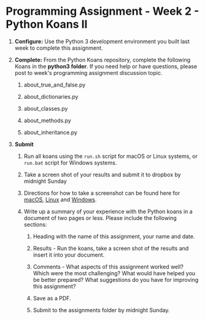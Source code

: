 # Programming Assignment - Week 2 - Python Koans II

1. **Configure:**  Use the Python 3 development environment you built last week to complete this assignment.

1. **Complete:** From the Python Koans repository, complete the following Koans in the **python3 folder**.  If you need help or have questions, please post to week's programming assignment discussion topic.

    1. about_true_and_false.py

    1. about_dictionaries.py

    1. about_classes.py

    1. about_methods.py

    1. about_inheritance.py

1. **Submit**

    1. Run all koans using the `run.sh` script for macOS or Linux systems, or `run.bat` script for Windows systems.

    1. Take a screen shot of your results and submit it to dropbox by midnight Sunday

    1. Directions for how to take a screenshot can be found here for [macOS](https://www.wikihow.com/Take-a-Screenshot-on-a-Mac), [Linux](https://www.wikihow.com/Take-a-Screenshot-in-Linux) and [Windows](https://www.wikihow.com/Take-a-Screenshot-in-Microsoft-Windows).

    1. Write up a summary of your experience with the Python koans in a document of two pages or less.  Please include the following sections:

        1. Heading with the name of this assignment, your name and date.

        1. Results - Run the koans, take a screen shot of the results and insert it into your document.

        1. Comments - What aspects of this assignment worked well?  Which were the most challenging?  What would have helped you be better prepared? What suggestions do you have for improving this assignment?

        1. Save as a PDF.

        1. Submit to the assignments folder by midnight Sunday.
